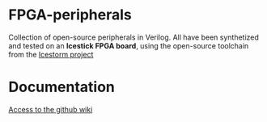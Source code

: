 # FPGA-peripherals
Collection of open-source peripherals in Verilog. All have been synthetized and tested on an **Icestick FPGA board**, using the open-source toolchain from the [Icestorm project](http://www.clifford.at/icestorm/)

# Documentation

[Access to the github wiki](https://github.com/Obijuan/FPGA-peripherals/wiki)
